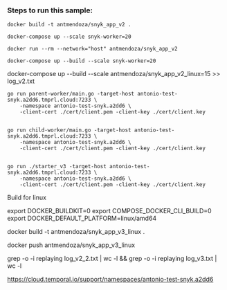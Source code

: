 ### Steps to run this sample:

```
docker build -t antmendoza/snyk_app_v2 .
```

```
docker-compose up --scale snyk-worker=20
```

```
docker run --rm --network="host" antmendoza/snyk_app_v2
```


```
docker-compose up --build --scale snyk-worker=20
```


docker-compose up --build --scale antmendoza/snyk_app_v2_linux=15 >> log_v2.txt


```
go run parent-worker/main.go -target-host antonio-test-snyk.a2dd6.tmprl.cloud:7233 \
    -namespace antonio-test-snyk.a2dd6 \
    -client-cert ./cert/client.pem -client-key ./cert/client.key
    
    
go run child-worker/main.go -target-host antonio-test-snyk.a2dd6.tmprl.cloud:7233 \
    -namespace antonio-test-snyk.a2dd6 \
    -client-cert ./cert/client.pem -client-key ./cert/client.key
    
```

```
go run ./starter_v3 -target-host antonio-test-snyk.a2dd6.tmprl.cloud:7233 \
    -namespace antonio-test-snyk.a2dd6 \
    -client-cert ./cert/client.pem -client-key ./cert/client.key

```

Build for linux

export DOCKER_BUILDKIT=0
export COMPOSE_DOCKER_CLI_BUILD=0
export DOCKER_DEFAULT_PLATFORM=linux/amd64


docker build -t antmendoza/snyk_app_v3_linux .

docker push antmendoza/snyk_app_v3_linux


 grep -o -i replaying log_v2_2.txt | wc -l && grep -o -i replaying log_v3.txt | wc -l





https://cloud.temporal.io/support/namespaces/antonio-test-snyk.a2dd6
